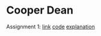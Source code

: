 # Cooper Dean
Assignment 1: [link](https://youtu.be/eSjFMx9wrqQ) [code](https://github.com/Dooober/imgd-4099/blob/main/A1/code.wgsl) [explanation](https://github.com/Dooober/imgd-4099/blob/main/A1/explanation.md)
